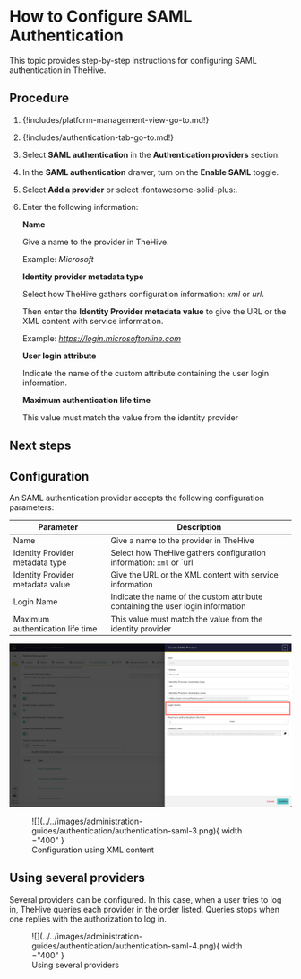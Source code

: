 # How to Configure SAML Authentication

This topic provides step-by-step instructions for configuring SAML authentication in TheHive.

## Procedure

1. {!includes/platform-management-view-go-to.md!}

2. {!includes/authentication-tab-go-to.md!}

3. Select **SAML authentication** in the **Authentication providers** section.

4. In the **SAML authentication** drawer, turn on the **Enable SAML** toggle.

5. Select **Add a provider** or select :fontawesome-solid-plus:.

6. Enter the following information:

    **Name**

    Give a name to the provider in TheHive.

    Example: *Microsoft*

    **Identity provider metadata type**

    Select how TheHive gathers configuration information: *xml* or *url*.

    Then enter the **Identity Provider metadata value** to give the URL or the XML content with service information.

    Example: *https://login.microsoftonline.com*

    **User login attribute**

    Indicate the name of the custom attribute containing the user login information.

    **Maximum authentication life time**

    This value must match the value from the identity provider


## Next steps



## Configuration

An SAML authentication provider accepts the following configuration parameters:

| Parameter | Description                            |
|-----------|----------------------------------------|
| Name      | Give a name to the provider in TheHive |
| Identity Provider metadata type | Select how TheHive gathers configuration information: `xml` or `url       |
| Identity Provider metadata value | Give the URL or the XML content with service information  |
| Login Name | Indicate the name of the custom attribute containing the user login information | 
| Maximum authentication life time | This value must match the value from the identity provider    |



![](../../images/administration-guides/authentication/authentication-saml-2.png)

<figure markdown>
![](../../images/administration-guides/authentication/authentication-saml-3.png){ width ="400" }
<figcaption>Configuration using XML content</figcaption>
</figure>

## Using several providers

Several providers can be configured. In this case, when a user tries to log in, TheHive queries each provider in the order listed. Queries stops when one replies with the authorization to log in.

<figure markdown>
![](../../images/administration-guides/authentication/authentication-saml-4.png){ width ="400" }
<figcaption>Using several providers</figcaption>
</figure>